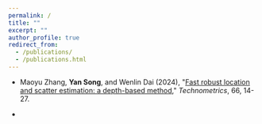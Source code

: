 ```yaml
---
permalink: /
title: ""
excerpt: ""
author_profile: true
redirect_from: 
  - /publications/
  - /publications.html
---
```






- Maoyu Zhang, **Yan Song**, and Wenlin Dai (2024), "[Fast robust location and scatter estimation: a depth-based method](https://www.tandfonline.com/doi/full/10.1080/00401706.2023.2216246)," *Technometrics*, 66, 14-27. 

- 

